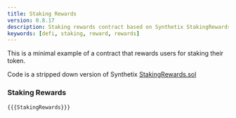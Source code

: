 ```yaml
---
title: Staking Rewards
version: 0.8.17
description: Staking rewards contract based on Synthetix StakingRewards.sol
keywords: [defi, staking, reward, rewards]
---
```


This is a minimal example of a contract that rewards users for staking their token.

Code is a stripped down version of Synthetix <a href="https://github.com/Synthetixio/synthetix/blob/develop/contracts/StakingRewards.sol" target="__blank">StakingRewards.sol</a>

### Staking Rewards

```solidity
{{{StakingRewards}}}
```
